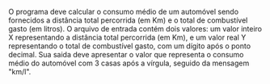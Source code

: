 O programa deve calcular o consumo médio de um automóvel sendo fornecidos a distância total percorrida (em Km) e o total de combustível gasto (em litros). 
O arquivo de entrada contém dois valores: um valor inteiro X representando a distância total percorrida (em Km), e um valor real Y representando o total de combustível gasto, com um dígito após o ponto decimal. Sua saida deve apresentar o valor que representa o consumo médio do automóvel com 3 casas após a vírgula, seguido da mensagem "km/l".
